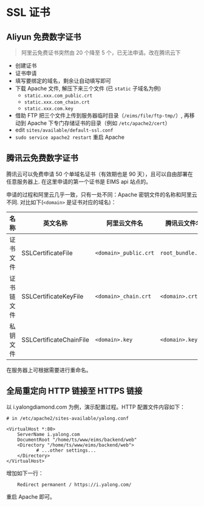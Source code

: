 # SSL 证书

Aliyun 免费数字证书
---------------------------------------------------------------------------

> 阿里云免费证书突然由 20 个降至 5 个，已无法申请。改在腾讯云下

- 创建证书
- 证书申请
- 填写要绑定的域名，剩余让自动填写即可
- 下载 Apache 文件, 解压下来三个文件 (已 `static` 子域名为例)
    - `static.xxx.com_public.crt`
    - `static.xxx.com_chain.crt`
    - `static.xxx.com.key`
- 借助 FTP 把三个文件上传到服务器临时目录（`/eims/file/ftp-tmp/`）, 再移动到 Apache 下专门存储证书的目录（例如 `/etc/apache2/cert`）
- edit `sites/available/default-ssl.conf`
- `sudo service apache2 restart` 重启 Apache

腾讯云免费数字证书
---------------------------------------------------------------------------
腾讯云可以免费申请 50 个单域名证书（有效期也是 90 天），且可以自由部署在任意服务器上. 在这里申请的第一个证书是 EIMS api 站点的。

申请的过程和阿里云几乎一致，只有一处不同：Apache 密钥文件的名称和阿里云不同. 对比如下(`<domain>` 是证书对应的域名)：

名称        | 英文名称                  | 阿里云文件名          | 腾讯云文件名
------------|---------------------------|-----------------------|--------------------
证书文件    | SSLCertificateFile        | `<domain>_public.crt` | `root_bundle.crt`
证书链文件  | SSLCertificateKeyFile     | `<domain>_chain.crt`  | `<domain>.crt`
私钥文件    | SSLCertificateChainFile   | `<domain>.key`        | `<domain>.key`

在服务器上可根据需要进行重命名。

全局重定向 HTTP 链接至 HTTPS 链接
---------------------------------------------------------------------------
以 i.yalongdiamond.com 为例，演示配置过程。HTTP 配置文件内容如下：

```
# in /etc/apache2/sites-available/yalong.conf

<VirtualHost *:80>
    ServerName i.yalong.com
    DocumentRoot "/home/ts/www/eims/backend/web"
    <Directory "/home/ts/www/eims/backend/web">
           # ...other settings...
    </Directory>
</VirtualHost>
```

增加如下一行：
```
    Redirect permanent / https://i.yalong.com/
```

重启 Apache 即可。
